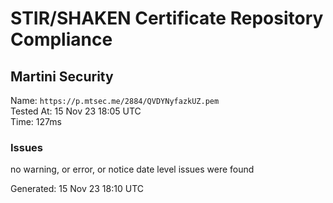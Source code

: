 # STIR/SHAKEN Certificate Repository Compliance

## Martini Security

Name: `https://p.mtsec.me/2884/QVDYNyfazkUZ.pem`\
Tested At: 15 Nov 23 18:05 UTC\
Time: 127ms

### Issues

no warning, or error, or notice date level issues were found

Generated: 15 Nov 23 18:10 UTC